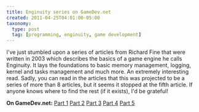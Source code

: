```yaml
---
title: Enginuity series on GameDev.net
created: 2011-04-25T04:01:00-05:00
taxonomy:
  type: post
  tag: [programming, enginuity, game development]
---
```


I've just stumbled upon a series of articles from Richard Fine that were written in 2003 which describes the basics of a game engine he calls Enginuity. It lays the foundations to basic memory management, logging, kernel and tasks management and much more. An extremely interesting read. Sadly, you can read in the articles that this was projected to be a series of more than 8 articles, but it seems it stopped at the fifth article. If anyone knows where to find the rest (if it exists), I'd be grateful!

**On GameDev.net:** [Part 1][1] [Part 2][2] [Part 3][3] [Part 4][4] [Part 5][5]

 [1]: https://www.gamedev.net/articles/programming/general-and-gameplay-programming/enginuity-part-i-r1947
 [2]: https://www.gamedev.net/articles/programming/general-and-gameplay-programming/enginuity-part-ii-r1954
 [3]: https://www.gamedev.net/articles/programming/general-and-gameplay-programming/enginuity-part-iii-r1959
 [4]: https://www.gamedev.net/articles/programming/general-and-gameplay-programming/enginuity-part-iv-r1973
 [5]: https://www.gamedev.net/articles/programming/general-and-gameplay-programming/enginuity-part-v-r2011
